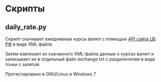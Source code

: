 Скрипты
=======

daily_rate.py
-------------

Скрипт скачивает ежедневные курсы валют с помощью [API сайта ЦБ РФ](http://www.cbr.ru/scripts/Root.asp?PrtId=SXML) в виде XML файла. 

Затем извлекает из скачанного XML-файла данные о курсах валют и записывает их в отдельный файл exchange.txt с разделителем в виде точки с запятой.

Протестировано в GNU/Linux и Windows 7